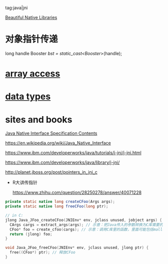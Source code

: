 tag:java|jni

[Beautiful Native Libraries](http://lucumr.pocoo.org/2013/8/18/beautiful-native-libraries/)

# 对象指针传递
long handle
Booster *bst = static_cast<Booster*>(handle);

# [array access](https://docs.oracle.com/javase/8/docs/technotes/guides/jni/spec/functions.html#GetPrimitiveArrayCritical_ReleasePrimitiveArrayCritical)


# [data types](https://docs.oracle.com/javase/8/docs/technotes/guides/jni/spec/types.html)
# sites and books
[Java Native Interface Specification Contents](https://docs.oracle.com/javase/8/docs/technotes/guides/jni/spec/jniTOC.html)

https://en.wikipedia.org/wiki/Java_Native_Interface

https://www.ibm.com/developerworks/java/tutorials/j-jni/j-jni.html

https://www.ibm.com/developerworks/java/library/j-jni/

http://planet.jboss.org/post/pointers_in_jni_c



- R大讲传指针

  https://www.zhihu.com/question/28250278/answer/40071228
```java
private static native long createCFoo(Args args);
private static native long freeCFoo(long ptr);
```

```c
// in C:
jlong Java_JFoo_createCFoo(JNIEnv* env, jclass unused, jobject args) {
  CArgs cargs = extract_args(args); // 示意：把Java传入的参数转换为C库需要的形式
  CFoo* foo = create_cfoo(cargs); // 示意：调用C库里的函数，里面可能包括malloc(sizeof(CFoo))调用
  return (jlong) foo;
}

void Java_JFoo_freeCFoo(JNIEnv* env, jclass unused, jlong ptr) {
  free((CFoo*) ptr); // 释放CFoo
}
```

